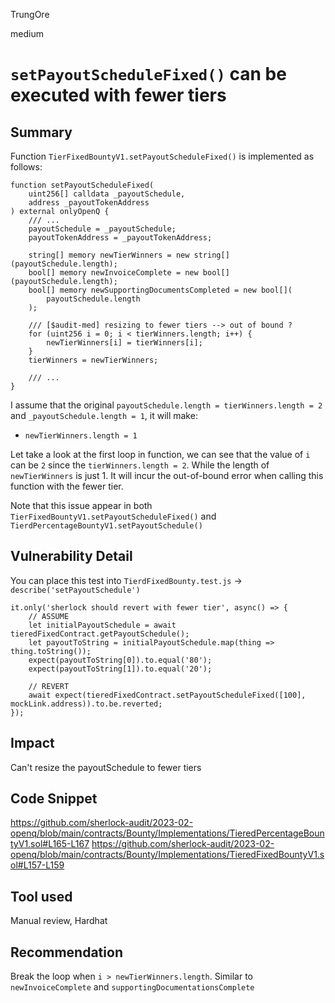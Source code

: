 TrungOre

medium

# `setPayoutScheduleFixed()` can be executed with fewer tiers

## Summary
Function `TierFixedBountyV1.setPayoutScheduleFixed()` is implemented as follows: 
```solidity=
function setPayoutScheduleFixed(
    uint256[] calldata _payoutSchedule,
    address _payoutTokenAddress
) external onlyOpenQ {
    /// ... 
    payoutSchedule = _payoutSchedule;
    payoutTokenAddress = _payoutTokenAddress;

    string[] memory newTierWinners = new string[](payoutSchedule.length);
    bool[] memory newInvoiceComplete = new bool[](payoutSchedule.length);
    bool[] memory newSupportingDocumentsCompleted = new bool[](
        payoutSchedule.length
    );

    /// [$audit-med] resizing to fewer tiers --> out of bound ? 
    for (uint256 i = 0; i < tierWinners.length; i++) {
        newTierWinners[i] = tierWinners[i];
    }
    tierWinners = newTierWinners;
    
    /// ... 
}
```

I assume that the original `payoutSchedule.length = tierWinners.length = 2` and `_payoutSchedule.length = 1`, it will make: 
* `newTierWinners.length = 1`

Let take a look at the first loop in function, we can see that the value of `i` can be `2` since the `tierWinners.length = 2`. While the length of `newTierWinners` is just 1. It will incur the out-of-bound error when calling this function with the fewer tier. 

Note that this issue appear in both `TierFixedBountyV1.setPayoutScheduleFixed()` and `TierdPercentageBountyV1.setPayoutSchedule()`

## Vulnerability Detail
You can place this test into `TierdFixedBounty.test.js` -> `describe('setPayoutSchedule')`

```typescript=
it.only('sherlock should revert with fewer tier', async() => {
    // ASSUME
    let initialPayoutSchedule = await tieredFixedContract.getPayoutSchedule();
    let payoutToString = initialPayoutSchedule.map(thing => thing.toString());
    expect(payoutToString[0]).to.equal('80');
    expect(payoutToString[1]).to.equal('20');

    // REVERT 
    await expect(tieredFixedContract.setPayoutScheduleFixed([100], mockLink.address)).to.be.reverted;
});
```

## Impact
Can't resize the payoutSchedule to fewer tiers

## Code Snippet
https://github.com/sherlock-audit/2023-02-openq/blob/main/contracts/Bounty/Implementations/TieredPercentageBountyV1.sol#L165-L167
https://github.com/sherlock-audit/2023-02-openq/blob/main/contracts/Bounty/Implementations/TieredFixedBountyV1.sol#L157-L159

## Tool used
Manual review, Hardhat 

## Recommendation
Break the loop when `i > newTierWinners.length`. Similar to `newInvoiceComplete` and `supportingDocumentationsComplete` 